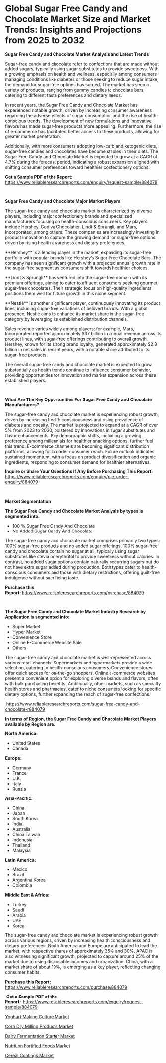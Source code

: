 <p><h1>Global Sugar Free Candy and Chocolate Market Size and Market Trends: Insights and Projections from 2025 to 2032</h1></p><p><strong>Sugar Free Candy and Chocolate Market Analysis and Latest Trends</strong></p>
<p><p>Sugar-free candy and chocolate refer to confections that are made without added sugars, typically using sugar substitutes to provide sweetness. With a growing emphasis on health and wellness, especially among consumers managing conditions like diabetes or those seeking to reduce sugar intake, the demand for sugar-free options has surged. The market has seen a variety of products, ranging from gummy candies to chocolate bars, catering to different taste preferences and dietary needs.</p><p>In recent years, the Sugar Free Candy and Chocolate Market has experienced notable growth, driven by increasing consumer awareness regarding the adverse effects of sugar consumption and the rise of health-conscious trends. The development of new formulations and innovative flavors has made sugar-free products more appealing. Furthermore, the rise of e-commerce has facilitated better access to these products, allowing for greater market penetration.</p><p>Additionally, with more consumers adopting low-carb and ketogenic diets, sugar-free candies and chocolates have become staples in their diets. The Sugar Free Candy and Chocolate Market is expected to grow at a CAGR of 4.7% during the forecast period, indicating a robust expansion aligned with shifting consumer preferences toward healthier confectionery options.</p></p>
<p><strong>Get a Sample PDF of the Report:&nbsp;</strong> <a href="https://www.reliableresearchreports.com/enquiry/request-sample/884079?utm_campaign=118&utm_medium=2&utm_source=Github&utm_content=ia&utm_term=07042025&utm_id=sugar-free-candy-and-chocolate">https://www.reliableresearchreports.com/enquiry/request-sample/884079</a></p>
<p>&nbsp;</p>
<p><strong>Sugar Free Candy and Chocolate Major Market Players</strong></p>
<p><p>The sugar-free candy and chocolate market is characterized by diverse players, including major confectionery brands and specialized manufacturers focusing on health-conscious consumers. Key players include Hershey, Godiva Chocolatier, Lindt & Sprungli, and Mars, Incorporated, among others. These companies are increasingly investing in product innovation to capture the growing demand for sugar-free options driven by rising health awareness and dietary preferences.</p><p>**Hershey** is a leading player in the market, expanding its sugar-free portfolio with popular brands like Hershey’s Sugar-Free Chocolate Bars. The company has seen significant growth with a projected annual growth rate in the sugar-free segment as consumers shift towards healthier choices.</p><p>**Lindt & Sprungli** has ventured into the sugar-free domain with its premium offerings, aiming to cater to affluent consumers seeking gourmet sugar-free chocolates. Their strategic focus on high-quality ingredients positions them well for future growth in this niche segment.</p><p>**Nestlé** is another significant player, continuously innovating its product lines, including sugar-free variations of beloved brands. With a global presence, Nestlé aims to enhance its market share in the sugar-free category by leveraging its established distribution channels.</p><p>Sales revenue varies widely among players; for example, Mars, Incorporated reported approximately $37 billion in annual revenue across its product lines, with sugar-free offerings contributing to overall growth. Hershey, known for its strong brand loyalty, generated approximately $2.8 billion in net sales in recent years, with a notable share attributed to its sugar-free products.</p><p>The overall sugar-free candy and chocolate market is expected to grow substantially as health trends continue to influence consumer behavior, providing opportunities for innovation and market expansion across these established players.</p></p>
<p>&nbsp;</p>
<p><strong>What Are The Key Opportunities For Sugar Free Candy and Chocolate Manufacturers?</strong></p>
<p><p>The sugar-free candy and chocolate market is experiencing robust growth, driven by increasing health consciousness and rising prevalence of diabetes and obesity. The market is projected to expand at a CAGR of over 5% from 2023 to 2030, bolstered by innovations in sugar substitutes and flavor enhancements. Key demographic shifts, including a growing preference among millennials for healthier snacking options, further fuel this trend. E-commerce channels are becoming significant distribution platforms, allowing for broader consumer reach. Future outlook indicates sustained momentum, with a focus on product diversification and organic ingredients, responding to consumer demand for healthier alternatives.</p></p>
<p><strong>Inquire or Share Your Questions If Any Before Purchasing This Report:</strong> <a href="https://www.reliableresearchreports.com/enquiry/pre-order-enquiry/884079?utm_campaign=118&utm_medium=2&utm_source=Github&utm_content=ia&utm_term=07042025&utm_id=sugar-free-candy-and-chocolate">https://www.reliableresearchreports.com/enquiry/pre-order-enquiry/884079</a></p>
<p>&nbsp;</p>
<p><strong>Market Segmentation</strong></p>
<p><strong>The Sugar Free Candy and Chocolate Market Analysis by types is segmented into:</strong></p>
<p><ul><li>100 % Sugar Free Candy And Chocolate</li><li>No Added Sugar Candy And Chocolate</li></ul></p>
<p><p>The sugar-free candy and chocolate market comprises primarily two types: 100% sugar-free products and no added sugar offerings. 100% sugar-free candy and chocolate contain no sugar at all, typically using sugar substitutes like stevia or erythritol to provide sweetness without calories. In contrast, no added sugar options contain naturally occurring sugars but do not have extra sugar added during production. Both types cater to health-conscious consumers and those with dietary restrictions, offering guilt-free indulgence without sacrificing taste.</p></p>
<p><strong>Purchase this Report:&nbsp;</strong><a href="https://www.reliableresearchreports.com/purchase/884079?utm_campaign=118&utm_medium=2&utm_source=Github&utm_content=ia&utm_term=07042025&utm_id=sugar-free-candy-and-chocolate">https://www.reliableresearchreports.com/purchase/884079</a></p>
<p>&nbsp;</p>
<p><strong>The Sugar Free Candy and Chocolate Market Industry Research by Application is segmented into:</strong></p>
<p><ul><li>Super Market</li><li>Hyper Market</li><li>Convenience Store</li><li>Online E-Commerce Website Sale</li><li>Others</li></ul></p>
<p><p>The sugar-free candy and chocolate market is well-represented across various retail channels. Supermarkets and hypermarkets provide a wide selection, catering to health-conscious consumers. Convenience stores offer quick access for on-the-go shoppers. Online e-commerce websites present a convenient option for exploring diverse brands and flavors, often with bulk purchasing benefits. Additionally, other markets, such as specialty health stores and pharmacies, cater to niche consumers looking for specific dietary options, further expanding the reach of sugar-free confections.</p></p>
<p><a href="https://www.reliableresearchreports.com/sugar-free-candy-and-chocolate-r884079?utm_campaign=118&utm_medium=2&utm_source=Github&utm_content=ia&utm_term=07042025&utm_id=sugar-free-candy-and-chocolate">&nbsp;https://www.reliableresearchreports.com/sugar-free-candy-and-chocolate-r884079</a></p>
<p><strong>In terms of Region, the Sugar Free Candy and Chocolate Market Players available by Region are:</strong></p>
<p>
    <p> <strong> North America: </strong>
        <ul>
            <li>United States</li>
            <li>Canada</li>
        </ul>
        </p> 
    <p> <strong> Europe: </strong>
        <ul>
            <li>Germany</li>
            <li>France</li>
            <li>U.K.</li>
            <li>Italy</li>
            <li>Russia</li>
        </ul>
        </p> 
    <p> <strong> Asia-Pacific: </strong>
        <ul>
            <li>China</li>
            <li>Japan</li>
            <li>South Korea</li>
            <li>India</li>
            <li>Australia</li>
            <li>China Taiwan</li>
            <li>Indonesia</li>
            <li>Thailand</li>
            <li>Malaysia</li>
        </ul>
        </p> 
    <p> <strong> Latin America: </strong>
        <ul>
            <li>Mexico</li>
            <li>Brazil</li>
            <li>Argentina Korea</li>
            <li>Colombia</li>
        </ul>
        </p> 
    <p> <strong> Middle East & Africa: </strong>
        <ul>
            <li>Turkey</li>
            <li>Saudi</li>
            <li>Arabia</li>
            <li>UAE</li>
            <li>Korea</li>
        </ul>
    </p>
    </p>
<p><p>The sugar-free candy and chocolate market is experiencing robust growth across various regions, driven by increasing health consciousness and dietary preferences. North America and Europe are anticipated to lead the market, with respective shares of approximately 35% and 30%. APAC is also witnessing significant growth, projected to capture around 25% of the market due to rising disposable incomes and urbanization. China, with a market share of about 10%, is emerging as a key player, reflecting changing consumer habits.</p></p>
<p><strong>Purchase this Report: </strong><a href="https://www.reliableresearchreports.com/purchase/884079?utm_campaign=118&utm_medium=2&utm_source=Github&utm_content=ia&utm_term=07042025&utm_id=sugar-free-candy-and-chocolate">https://www.reliableresearchreports.com/purchase/884079</a></p>
<p>&nbsp;<strong>Get a Sample PDF of the Report:&nbsp;&nbsp;</strong><a href="https://www.reliableresearchreports.com/enquiry/request-sample/884079?utm_campaign=118&utm_medium=2&utm_source=Github&utm_content=ia&utm_term=07042025&utm_id=sugar-free-candy-and-chocolate">https://www.reliableresearchreports.com/enquiry/request-sample/884079</a></p>
<p><strong></strong></p>
<p><p><a href="https://github.com/adelanwkadua/Market-Research-Report-List-1/blob/main/yoghurt-making-culture-market.md?utm_campaign=118&utm_medium=2&utm_source=Github&utm_content=ia&utm_term=07042025&utm_id=sugar-free-candy-and-chocolate">Yoghurt Making Culture Market</a></p><p><a href="https://github.com/elroddrewspm/Market-Research-Report-List-1/blob/main/corn-dry-milling-products-market.md?utm_campaign=118&utm_medium=2&utm_source=Github&utm_content=ia&utm_term=07042025&utm_id=sugar-free-candy-and-chocolate">Corn Dry Milling Products Market</a></p><p><a href="https://github.com/mokeleveisel/Market-Research-Report-List-1/blob/main/dairy-fermentation-starter-market.md?utm_campaign=118&utm_medium=2&utm_source=Github&utm_content=ia&utm_term=07042025&utm_id=sugar-free-candy-and-chocolate">Dairy Fermentation Starter Market</a></p><p><a href="https://github.com/baheraennika/Market-Research-Report-List-1/blob/main/nutrition-fortified-foods-market.md?utm_campaign=118&utm_medium=2&utm_source=Github&utm_content=ia&utm_term=07042025&utm_id=sugar-free-candy-and-chocolate">Nutrition Fortified Foods Market</a></p><p><a href="https://github.com/helmeludu/Market-Research-Report-List-1/blob/main/cereal-coatings-market.md?utm_campaign=118&utm_medium=2&utm_source=Github&utm_content=ia&utm_term=07042025&utm_id=sugar-free-candy-and-chocolate">Cereal Coatings Market</a></p></p>